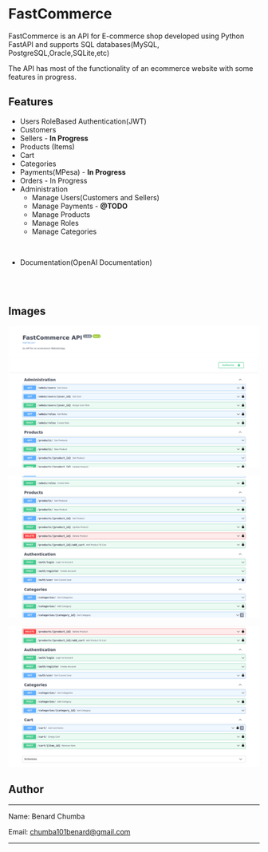 # **FastCommerce**
FastCommerce is an API for E-commerce shop developed using Python FastAPI  and supports SQL databases(MySQL, PostgreSQL,Oracle,SQLite,etc)

The API has most of the functionality of an ecommerce website with some features in progress.



## Features

- Users RoleBased Authentication(JWT)
- Customers
- Sellers  - **In Progress**
- Products (Items)
- Cart
- Categories
- Payments(MPesa)  - **In Progress**
- Orders - In Progress
- Administration
    - Manage Users(Customers and Sellers)
    - Manage Payments - **@TODO**
    - Manage Products
    - Manage Roles
    - Manage Categories

<br>

- Documentation(OpenAI Documentation)

<br>
<br>


## Images

![Image](./images/FastCommerce.png)

![Image](./images/FastCommerce2.png)


![Image](./images/FastCommerce3.png)



## Author
---
Name: Benard Chumba

Email: chumba101benard@gmail.com

---